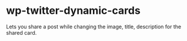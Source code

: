 # wp-twitter-dynamic-cards
Lets you share a post while changing the image, title, description for the shared card.
